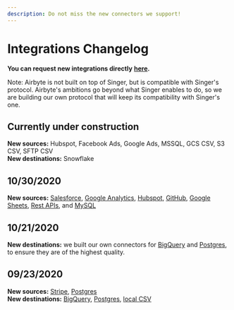 ```yaml
---
description: Do not miss the new connectors we support!
---
```


# Integrations Changelog

**You can request new integrations directly** [**here**](https://github.com/airbytehq/airbyte/issues/new?assignees=&labels=area%2Fintegration%2C+new-integration&template=new-integration-request.md&title=)**.** 

Note: Airbyte is not built on top of Singer, but is compatible with Singer's protocol. Airbyte's ambitions go beyond what Singer enables to do, so we are building our own protocol that will keep its compatibility with Singer's one.

## Currently under construction

**New sources:** Hubspot, Facebook Ads, Google Ads, MSSQL, GCS CSV, S3 CSV, SFTP CSV  
**New destinations:** Snowflake

## 10/30/2020

**New sources:** [Salesforce](../integrations/sources/salesforce), [Google Analytics](../integrations/sources/googleanalytics), [Hubspot](../integrations/sources/hubspot), [GitHub](../integrations/sources/github), [Google Sheets](../integrations/sources/google-sheets), [Rest APIs](../integrations/sources/rest-api), and [MySQL](../integrations/sources/mysql)

## 10/21/2020

**New destinations:** we built our own connectors for [BigQuery](../integrations/destinations/bigquery) and [Postgres](../integrations/destinations/postgres), to ensure they are of the highest quality.

## 09/23/2020

**New sources:** [Stripe](../integrations/sources/stripe), [Postgres](../integrations/sources/postgres)  
**New destinations:** [BigQuery](../integrations/destinations/bigquery), [Postgres](../integrations/destinations/postgres), [local CSV](../integrations/destinations/local-csv)




